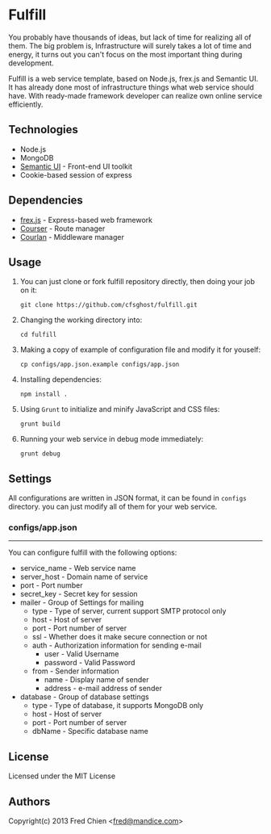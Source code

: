 Fulfill
=======

You probably have thousands of ideas, but lack of time for realizing all of them. The big problem is, Infrastructure will surely takes a lot of time and energy, it turns out you can't focus on the most important thing during development.

Fulfill is a web service template, based on Node.js, frex.js and Semantic UI. It has already done most of infrastructure things what web service should have. With ready-made framework developer can realize own online service efficiently.

Technologies
-

* Node.js
* MongoDB
* [Semantic UI](http://semantic-ui.com/) - Front-end UI toolkit
* Cookie-based session of express

Dependencies
-

* [frex.js](https://github.com/cfsghost/frex.js) - Express-based web framework
* [Courser](https://github.com/cfsghost/courser) - Route manager
* [Courlan](https://github.com/cfsghost/courlan) - Middleware manager

Usage
-

1. You can just clone or fork fulfill repository directly, then doing your job on it:

    ```
    git clone https://github.com/cfsghost/fulfill.git
    ```

2. Changing the working directory into:

    ```
    cd fulfill
    ```

3. Making a copy of example of configuration file and modify it for youself:
    
    ```
    cp configs/app.json.example configs/app.json
    ```

4. Installing dependencies:
    
    ```
    npm install .
    ```

5. Using `Grunt` to initialize and minify JavaScript and CSS files:

    ```
    grunt build
    ```

6. Running your web service in debug mode immediately:

    ```
    grunt debug
    ```

Settings
-

All configurations are written in JSON format, it can be found in `configs` directory. you can just modify all of them for your web service.

### configs/app.json
---

You can configure fulfill with the following options:

* service_name - Web service name
* server_host - Domain name of service
* port - Port number
* secret_key - Secret key for session
* mailer - Group of Settings for mailing
    * type - Type of server, current support SMTP protocol only
    * host - Host of server
    * port - Port number of server
    * ssl - Whether does it make secure connection or not
    * auth - Authorization information for sending e-mail
        * user - Valid Username
        * password - Valid Password
    * from - Sender information
        * name - Display name of sender
        * address - e-mail address of sender
* database - Group of database settings
    * type - Type of database, it supports MongoDB only
    * host - Host of server
    * port - Port number of server
    * dbName - Specific database name


License
-
Licensed under the MIT License

Authors
-
Copyright(c) 2013 Fred Chien <<fred@mandice.com>>
